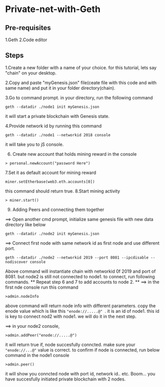 # Private-net-with-Geth
## Pre-requisites
1.Geth
2.Code editor
## Steps
1.Create a new folder with a name of your choice. for this tutorial, lets say "chain" on your desktop.

2.Copy and paste "myGenesis.json" file(ceate file with this code and with same name) and put it in your folder directory(chain).

3.Go to command prompt. in your directory, run the following command
```
geth --datadir ./node1 init myGenesis.json
 ```
 it will start a private blockchain with Genesis state.
 
4.Provide network id by running this command
```
geth --datadir ./node1 --networkid 2018 console
```
it will take you to jS console.

6. Create new account that holds mining reward in the console

```
> personal.newAccount("password Here")

```
7.Set it as default account for mining reward

```
miner.setEtherbase(web3.eth.accounts[0])
```
this command should return true.
8.Start mining activity

```
> miner.start()

```
9. Adding Peers and connecting them together

==> Open another cmd prompt, initialize same genesis file with new data directory like below

```
geth --datadir ./node2 init myGenesis.json

```
==> Connect first node with same network id as first node and use different port.
```
geth --datadir ./node2 --networkid 2019 --port 8081 --ipcdisable --nodiscover console

```
Above command will instantiate chain with networkid 0f 2019 and port of 8081. but node2 is still not connected to node1. to connect, run following commands.
** Repeat step 6 and 7 to add accounts to node 2. ** 
==> in the first nde console run this command
```
>admin.nodeInfo

```
above command will return node info with different parameters. copy the enode value which is like this ```"enode://.....@" ```. it is an id of node1. this id is key to connect nod2 with node1. we will do it in the next step.

 ==> in your node2 console,

```
>admin.addPeer("enode://.....@")
```
it will return true if, node succesfully conncted. make sure your ``` "enode://...@" ``` value is correct. to confirm if node is connected, run below command in the node1 console

```
>admin.peer()
```
it will show you conncted node with port id, network id.. etc.
Boom... you have succesfully initiated private blockchain with 2 nodes.
